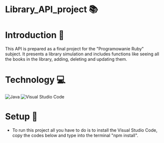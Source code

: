 # Library_API_project 📚

# Introduction 📖
This API is prepared as a final project for the "Programowanie Ruby" subject. 
It presents a library simulation and includes functions like seeing all the books in the library, adding, deleting and updating them.

# Technology 💻
![Java](https://img.shields.io/badge/java-%23ED8B00.svg?style=for-the-badge&logo=java&logoColor=white)
![Visual Studio Code](https://img.shields.io/badge/Visual%20Studio%20Code-0078d7.svg?style=for-the-badge&logo=visual-studio-code&logoColor=white)

# Setup 📃
- To run this project all you have to do is to install the Visual Studio Code, copy the codes below and type into the terminal "npm install".

